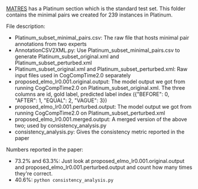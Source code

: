 [MATRES](https://github.com/qiangning/MATRES) has a Platinum section which is the standard test set. This folder contains the minimal pairs we created for 239 instances in Platinum.

File description:
- Platinum_subset_minimal_pairs.csv: The raw file that hosts minimal pair annotations from two experts
- AnnotationCSV2XML.py: Use Platinum_subset_minimal_pairs.csv to generate Platinum_subset_original.xml and Platinum_subset_perturbed.xml
- Platinum_subset_original.xml and Platinum_subset_perturbed.xml: Raw input files used in CogCompTime2.0 separately
- proposed_elmo_lr0.001.original.output: The model output we got from running CogCompTime2.0 on Platinum_subset_original.xml. The three columns are id, gold label, predicted label index ({"BEFORE": 0, "AFTER": 1, "EQUAL": 2, "VAGUE": 3})
- proposed_elmo_lr0.001.perturbed.output: The model output we got from running CogCompTime2.0 on Platinum_subset_perturbed.xml
- proposed_elmo_lr0.001.merged.output: A merged version of the above two; used by consistency_analysis.py
- consistency_analysis.py: Gives the consistency metric reported in the paper

Numbers reported in the paper:
- 73.2% and 63.3%: Just look at proposed_elmo_lr0.001.original.output and proposed_elmo_lr0.001.perturbed.output and count how many times they're correct.
- 40.6%: `python consistency_analysis.py`
